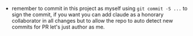 - remember to commit in this project as myself using `git commit -S ...` to sign the commit, if you want you can add claude as a honorary collaborator in all changes but to allow the repo to auto detect new commits for PR let's just author as me.